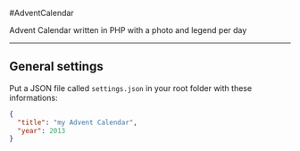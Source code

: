 #AdventCalendar

Advent Calendar written in PHP with a photo and legend per day


***

## General settings

Put a JSON file called `settings.json` in your root folder with these informations:

```json
{
  "title": "my Advent Calendar",
  "year": 2013
}
```
